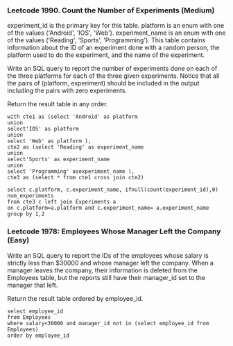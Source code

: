 ### Leetcode 1990. Count the Number of Experiments (Medium)

experiment_id is the primary key for this table.
platform is an enum with one of the values ('Android', 'IOS', 'Web').
experiment_name is an enum with one of the values ('Reading', 'Sports', 'Programming').
This table contains information about the ID of an experiment done with a random person, the platform used to do the experiment, and the name of the experiment.

Write an SQL query to report the number of experiments done on each of the three platforms for each of the three given experiments. Notice that all the pairs of (platform, experiment) should be included in the output including the pairs with zero experiments.

Return the result table in any order.

``` MySQL
with cte1 as (select 'Android' as platform
union
select'IOS' as platform
union
select 'Web' as platform ),
cte2 as (select 'Reading' as experiment_name
union
select'Sports' as experiment_name
union
select 'Programming' asexperiment_name ),
cte3 as (select * from cte1 cross join cte2)

select c.platform, c.experiment_name, ifnull(count(experiment_id),0) num_experiments
from cte3 c left join Experiments a
on c.platform=a.platform and c.experiment_name= a.experiment_name
group by 1,2
```

### Leetcode 1978: Employees Whose Manager Left the Company (Easy)
Write an SQL query to report the IDs of the employees whose salary is strictly less than $30000 and whose manager left the company. When a manager leaves the company, their information is deleted from the Employees table, but the reports still have their manager_id set to the manager that left.

Return the result table ordered by employee_id.
``` Mysql
select employee_id 
from Employees
where salary<30000 and manager_id not in (select employee_id from Employees) 
order by employee_id
```
